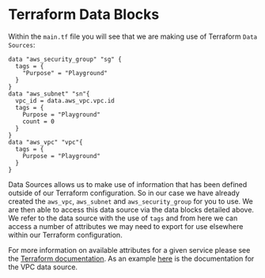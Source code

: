 # Terraform Data Blocks

Within the `main.tf` file you will see that we are making use of Terraform `Data Sources`:

```
data "aws_security_group" "sg" {
  tags = {
    "Purpose" = "Playground"
  }
}
data "aws_subnet" "sn"{
  vpc_id = data.aws_vpc.vpc.id
  tags = {
    Purpose = "Playground"
    count = 0
  }
}
data "aws_vpc" "vpc"{
  tags = {
    Purpose = "Playground"
  }
}
```

Data Sources allows us to make use of information that has been defined outside of our Terraform configuration. So in our case we have already created the `aws_vpc`, `aws_subnet` and `aws_security_group` for you to use. We are then able to access this data source via the data blocks detailed above. We refer to the data source with the use of `tags` and from here we can access a number of attributes we may need to export for use elsewhere within our Terraform configuration.

For more information on available attributes for a given service please see the [Terraform documentation](https://www.terraform.io/docs/language/data-sources/index.html). As an example [here](https://registry.terraform.io/providers/hashicorp/aws/latest/docs/data-sources/vpc) is the documentation for the VPC data source.